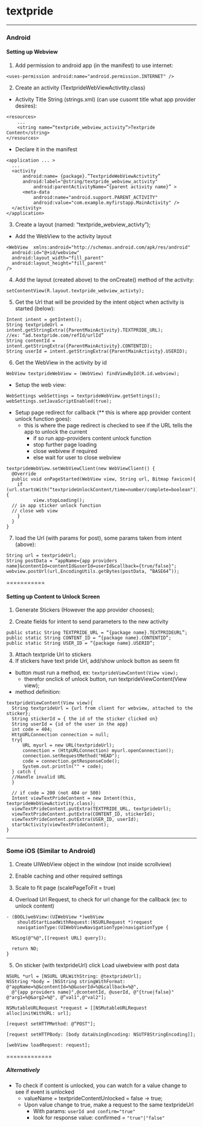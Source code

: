 textpride
=========
------------------
### Android

#### Setting up Webview

1. Add permission to android app (in the manifest) to use internet:<br>
  ```
  <uses-permission android:name="android.permission.INTERNET" />
  ```

2. Create an activity (TextprideWebViewActivtity.class)
  - Activity Title String (strings.xml) (can use cusomt title what app provider desires):
  ```
  <resources>
      ...
      <string name=“textpride_webview_activity”>Textpride Content</string>
  </resources>
  ```
  - Declare it in the manifest
  ```
  <application ... >
    ...
    <activity
        android:name= {package}.”TextprideWebViewActivtity”
        android:label="@string/textpride_webview_activity"
            android:parentActivityName=“{parent activity name}” >
        <meta-data
            android:name="android.support.PARENT_ACTIVITY"
            android:value="com.example.myfirstapp.MainActivity" />
    </activity>
  </application>
  ```

3. Create a layout (named: “textpride_webview_activty”);
  - Add the WebView to the activity layout
  ```
  <WebView  xmlns:android="http://schemas.android.com/apk/res/android"
    android:id="@+id/webview"
    android:layout_width="fill_parent"
    android:layout_height="fill_parent"
  />
  ```

4. Add the layout (created above) to the onCreate() method of the activity:<br>
  ```
  setContentView(R.layout.textpride_webview_activty);
  ```

5. Get the Url that will be provided by the intent object when activity is started (below):
  ```
  Intent intent = getIntent();
  String textprideUrl = intent.getStringExtra({ParentMainActivity}.TEXTPRIDE_URL);
  //ex: “ad.textpride.com/refId/urlId”
  String contentId = intent.getStringExtra({ParentMainActivity}.CONTENTID);
  String userId = intent.getStringExtra({ParentMainActivity}.USERID);
  ```

6. Get the WebView in the activity by id
  ```
  WebView textprideWebView = (WebView) findViewById(R.id.webview);
  ```
  - Setup the web view:
  ```
  WebSettings webSettings = textprideWebView.getSettings();
  webSettings.setJavaScriptEnabled(true);

  ```
  - Setup page redirect for callback (** this is where app provider content unlock function goes):
    - this is where the page redirect is checked to see if the URL tells the app to unlock the current
    	- if so run app-providers content unlock function
    	- stop further page loading
    	- close webivew if required
    	- else wait for user to close webview
  ```
  textprideWebView.setWebViewClient(new WebViewClient() {  
    @Override  
    public void onPageStarted(WebView view, String url, Bitmap favicon){  
      if (url.startsWith(“textprideUnlockContent/time=number/complete=boolean")) {  
        	view.stopLoading();  
  	// in app sticker unlock function
  	// close web view
      }  
    }  
  }  
  ```

7. load the Url (with params for post), some params taken from intent (above):
  ```
  String url = textprideUrl;
  String postData = “appName={app providers name}&contentId=contentId&userId=userId&callback={true/false}";
  webview.postUrl(url,EncodingUtils.getBytes(postData, “BASE64”));
  ```
===========

#### Setting up Content to Unlock Screen
1. Generate Stickers (However the app provider chooses);

2. Create fields for intent to send parameters to the new activity
  ```
  public static String TEXTPRIDE_URL = “{package name}.TEXTPRIDEURL”;
  public static String CONTENT_ID = “{package name}.CONTENTID”;
  public static String USER_ID = “{package name}.USERID”;

  ```
3. Attach textpride Url to stickers
4. If stickers have text pride Url, add/show unlock button as seem fit
  - button must run a method, ex: `textprideViewContent(View view);`
    - therefor onclick of unlock button, run textprideViewContent(View view); 
  - method definition:
  ```
  textprideViewContent(View view){
    String textprideUrl = {url from client for webview, attached to the sticker};
    String stickerId = { the id of the sticker clicked on}
    String userId = {id of the user in the app}
    int code = 404;
    HttpURLConnection connection = null;
    try{         
        URL myurl = new URL(textprideUrl);        
        connection = (HttpURLConnection) myurl.openConnection();     
        connection.setRequestMethod("HEAD");         
        code = connection.getResponseCode();        
        System.out.println("" + code); 
    } catch {
    //Handle invalid URL
    }
    
    // if code = 200 (not 404 or 500)
    Intent viewTextPrideContent = new Intent(this, textprideWebViewActivtity.class);
    viewTextPrideContent.putExtra(TEXTPRIDE_URL, textprideUrl);
    viewTextPrideContent.putExtra(CONTENT_ID, stickerId);
    viewTextPrideContent.putExtra(USER_ID, userId);
    startActivity(viewTextPrideContent);
  }
  ```
---------------

### Some iOS (Similar to Android)

1. Create UIWebView object in the window (not inside scrollview)

2. Enable caching and other required settings

3. Scale to fit page (scalePageToFit = true)
 
4. Overload Url Request, to check for url change for the callback (ex: to unlock content)
  ```
  - (BOOL)webView:(UIWebView *)webView 
      shouldStartLoadWithRequest:(NSURLRequest *)request 
      navigationType:(UIWebViewNavigationType)navigationType {

    NSLog(@"%@",[[request URL] query]);

    return NO;
  }

  ```
  
5. On sticker (with textprideUrl) click Load uiwebview with post data 
  ```
  NSURL *url = [NSURL URLWithString: @textprideUrl];
  NSString *body = [NSString stringWithFormat: @"appName=%@&contentId=%@&userId=%@&callback=%@",
  	@"{app providers name}",@contentId, @userId, @"{true|false}"
  @"arg1=%@&arg2=%@", @“val1",@"val2"];

  NSMutableURLRequest *request = [[NSMutableURLRequest alloc]initWithURL: url];

  [request setHTTPMethod: @“POST"];

  [request setHTTPBody: [body dataUsingEncoding: NSUTF8StringEncoding]];

  [webView loadRequest: request];
  ```
=============

##### Alternatively 
- To check if content is unlocked, you can watch for a value change to see if event is unlocked
  - valueName = textprideContentUnlocked = false -> true;
  - Upon value change to true, make a request to the same textprideUrl
    - With params: `userId and confirm="true"`
    - look for response value: confirmed = `"true"|"false"`
